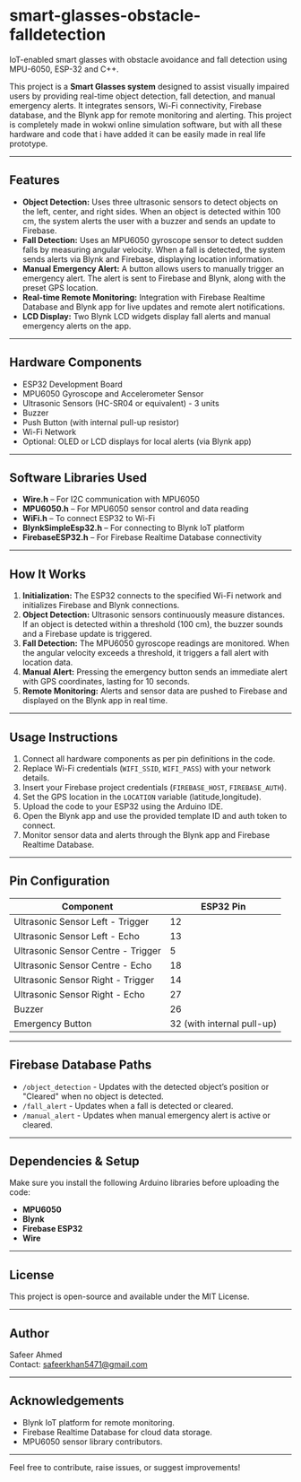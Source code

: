 # smart-glasses-obstacle-falldetection
IoT-enabled smart glasses with obstacle avoidance and fall detection using MPU-6050, ESP-32 and C++.

This project is a **Smart Glasses system** designed to assist visually impaired users by providing real-time object detection, fall detection, and manual emergency alerts. It integrates sensors, Wi-Fi connectivity, Firebase database, and the Blynk app for remote monitoring and alerting. This project is completely made in wokwi online simulation software, but with all these hardware and code that i have added it can be easily made in real life prototype.

---

## Features

- **Object Detection:** Uses three ultrasonic sensors to detect objects on the left, center, and right sides. When an object is detected within 100 cm, the system alerts the user with a buzzer and sends an update to Firebase.
- **Fall Detection:** Uses an MPU6050 gyroscope sensor to detect sudden falls by measuring angular velocity. When a fall is detected, the system sends alerts via Blynk and Firebase, displaying location information.
- **Manual Emergency Alert:** A button allows users to manually trigger an emergency alert. The alert is sent to Firebase and Blynk, along with the preset GPS location.
- **Real-time Remote Monitoring:** Integration with Firebase Realtime Database and Blynk app for live updates and remote alert notifications.
- **LCD Display:** Two Blynk LCD widgets display fall alerts and manual emergency alerts on the app.

---

## Hardware Components

- ESP32 Development Board
- MPU6050 Gyroscope and Accelerometer Sensor
- Ultrasonic Sensors (HC-SR04 or equivalent) - 3 units
- Buzzer
- Push Button (with internal pull-up resistor)
- Wi-Fi Network
- Optional: OLED or LCD displays for local alerts (via Blynk app)

---

## Software Libraries Used

- **Wire.h** – For I2C communication with MPU6050
- **MPU6050.h** – For MPU6050 sensor control and data reading
- **WiFi.h** – To connect ESP32 to Wi-Fi
- **BlynkSimpleEsp32.h** – For connecting to Blynk IoT platform
- **FirebaseESP32.h** – For Firebase Realtime Database connectivity

---

## How It Works

1. **Initialization:** The ESP32 connects to the specified Wi-Fi network and initializes Firebase and Blynk connections.
2. **Object Detection:** Ultrasonic sensors continuously measure distances. If an object is detected within a threshold (100 cm), the buzzer sounds and a Firebase update is triggered.
3. **Fall Detection:** The MPU6050 gyroscope readings are monitored. When the angular velocity exceeds a threshold, it triggers a fall alert with location data.
4. **Manual Alert:** Pressing the emergency button sends an immediate alert with GPS coordinates, lasting for 10 seconds.
5. **Remote Monitoring:** Alerts and sensor data are pushed to Firebase and displayed on the Blynk app in real time.

---

## Usage Instructions

1. Connect all hardware components as per pin definitions in the code.
2. Replace Wi-Fi credentials (`WIFI_SSID`, `WIFI_PASS`) with your network details.
3. Insert your Firebase project credentials (`FIREBASE_HOST`, `FIREBASE_AUTH`).
4. Set the GPS location in the `LOCATION` variable (latitude,longitude).
5. Upload the code to your ESP32 using the Arduino IDE.
6. Open the Blynk app and use the provided template ID and auth token to connect.
7. Monitor sensor data and alerts through the Blynk app and Firebase Realtime Database.

---

## Pin Configuration

| Component          | ESP32 Pin    |
|--------------------|--------------|
| Ultrasonic Sensor Left - Trigger | 12           |
| Ultrasonic Sensor Left - Echo    | 13           |
| Ultrasonic Sensor Centre - Trigger | 5           |
| Ultrasonic Sensor Centre - Echo  | 18           |
| Ultrasonic Sensor Right - Trigger | 14           |
| Ultrasonic Sensor Right - Echo   | 27           |
| Buzzer              | 26           |
| Emergency Button    | 32 (with internal pull-up) |

---

## Firebase Database Paths

- `/object_detection` - Updates with the detected object’s position or "Cleared" when no object is detected.
- `/fall_alert` - Updates when a fall is detected or cleared.
- `/manual_alert` - Updates when manual emergency alert is active or cleared.

---

## Dependencies & Setup

Make sure you install the following Arduino libraries before uploading the code:

- **MPU6050**
- **Blynk**
- **Firebase ESP32**
- **Wire**

---

## License

This project is open-source and available under the MIT License.

---

## Author

Safeer Ahmed  
Contact: safeerkhan5471@gmail.com

---

## Acknowledgements

- Blynk IoT platform for remote monitoring.
- Firebase Realtime Database for cloud data storage.
- MPU6050 sensor library contributors.

---

Feel free to contribute, raise issues, or suggest improvements!
